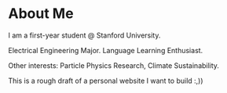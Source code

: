 # About Me
I am a first-year student @ Stanford University. 

Electrical Engineering Major. Language Learning Enthusiast. 

Other interests: Particle Physics Research, Climate Sustainability.

This is a rough draft of a personal website I want to build :,)) 




